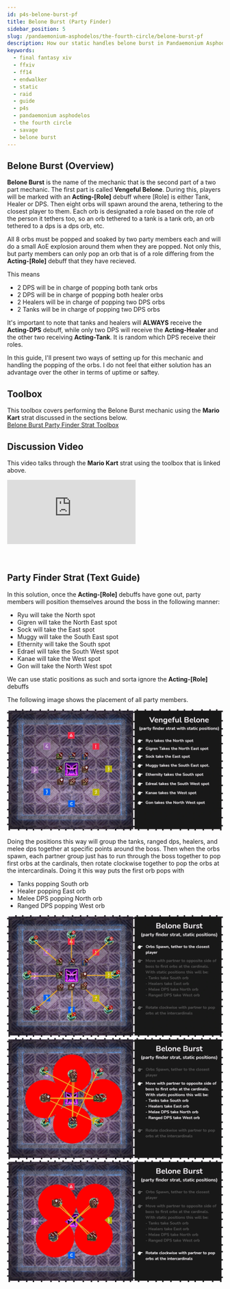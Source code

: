 ```yaml
---
id: p4s-belone-burst-pf
title: Belone Burst (Party Finder)
sidebar_position: 5
slug: /pandaemonium-asphodelos/the-fourth-circle/belone-burst-pf
description: How our static handles belone burst in Pandaemonium Asphodelos The Fourth Circle (Savage)
keywords: 
  - final fantasy xiv
  - ffxiv
  - ff14
  - endwalker
  - static
  - raid
  - guide
  - p4s
  - pandaemonium asphodelos
  - the fourth circle
  - savage
  - belone burst
---
```


## Belone Burst (Overview)
**Belone Burst** is the name of the mechanic that is the second part of a two part mechanic. The first part is called **Vengeful Belone**.  During this, players will be marked with an **Acting-[Role]** debuff where [Role] is either Tank, Healer or DPS. Then eight orbs will spawn around the arena, tethering to the closest player to them.  Each orb is designated a role based on the role of the person it tethers too, so an orb tethered to a tank is a tank orb, an orb tethered to a dps is a dps orb, etc.  

All 8 orbs must be popped and soaked by two party members each and will do a small AoE explosion around them when they are popped. Not only this, but party members can only pop an orb that is of a role differing from the **Acting-[Role]** debuff that they have recieved.  

This means

- 2 DPS will be in charge of popping both tank orbs
- 2 DPS will be in charge of popping both healer orbs
- 2 Healers will be in charge of popping two DPS orbs
- 2 Tanks will be in charge of popping two DPS orbs

It's important to note that tanks and healers will **ALWAYS** receive the **Acting-DPS** debuff, while only two DPS will receive the **Acting-Healer** and the other two receiving **Acting-Tank**.  It is random which DPS receive their roles.

In this guide, I'll present two ways of setting up for this mechanic and handling the popping of the orbs. I do not feel that either solution has an advantage over the other in terms of uptime or saftey.

## Toolbox
This toolbox covers performing the Belone Burst mechanic using the **Mario Kart** strat discussed in the sections below.  
[Belone Burst Party Finder Strat Toolbox](https://ff14.toolboxgaming.space/?id=026151236524461&preview=1)

## Discussion Video
This video talks through the **Mario Kart** strat using the toolbox that is linked above.

<div style={{
    position: "relative",
    paddingBottom: "56.25%",
    height: "0",
    overflow: "hidden",
    maxWidth: "100%"
    }}>
    <iframe style={{
        position: "absolute",
        top: "0",
        left: "0",
        width: "100%",
        height: "100%"
    }} src='https://www.youtube.com/embed/7ilMeKKMy6M' frameborder='0' allowfullscreen></iframe>
</div>
<br/> 
<br/> 


## Party Finder Strat (Text Guide)
In this solution, once the **Acting-[Role]** debuffs have gone out, party members will position themselves around the boss in the following manner:

- Ryu will take the North spot
- Gigren will take the North East spot
- Sock will take the East spot
- Muggy will take the South East spot
- Ethernity will take the South spot
- Edrael will take the South West spot
- Kanae will take the West spot
- Gon will take the North West spot

We can use static positions as such and sorta ignore the **Acting-[Role]** debuffs

The following image shows the placement of all party members.

![Vengeful Belone Positions Party FInder](/img/pandaemonium-asphodelos/the-fourth-circle/belone-burst/vengful-belone-positions-party-finder-static.webp)

Doing the positions this way will group the tanks, ranged dps, healers, and melee dps together at specific points around the boss. Then when the orbs spawn, each partner group just has to run through the boss together to pop first orbs at the cardinals, then rotate clockwise together to pop the orbs at the intercardinals. Doing it this way puts the first orb pops with

- Tanks popping South orb
- Healer popping East orb
- Melee DPS popping North orb
- Ranged DPS popping West orb

![Belone Burst Party Finder Step 1](/img/pandaemonium-asphodelos/the-fourth-circle/belone-burst/belone-burst-party-finder-static-step-one.webp)
![Belone Burst Party Finder Step 2](/img/pandaemonium-asphodelos/the-fourth-circle/belone-burst/belone-burst-party-finder-static-step-two.webp)
![Belone Burst Party Finder Step 3](/img/pandaemonium-asphodelos/the-fourth-circle/belone-burst/belone-burst-party-finder-static-step-three.webp)
